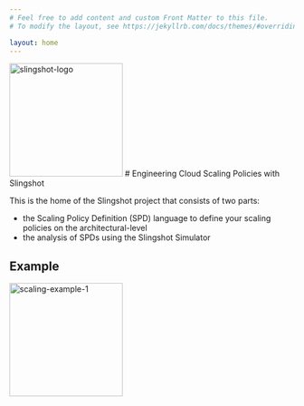 ```yaml
---
# Feel free to add content and custom Front Matter to this file.
# To modify the layout, see https://jekyllrb.com/docs/themes/#overriding-theme-defaults

layout: home
---
```

<img src="images/logo.png" alt="slingshot-logo" width="200"/>
# Engineering Cloud Scaling Policies with Slingshot

This is the home of the Slingshot project that consists of two parts: 
* the Scaling Policy Definition (SPD) language to define your scaling policies on the architectural-level 
* the analysis of SPDs using the Slingshot Simulator

## Example

<img src="images/example.png" alt="scaling-example-1" width="200"/>

